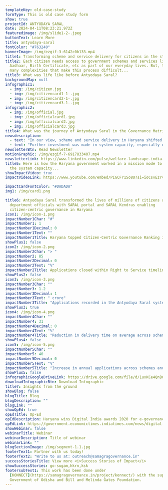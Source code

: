 ```yaml
---
templateKey: old-case-study
formType: This is old case study form
show: true
projectId: ANTYODAYA SARAL
date: 2024-04-11T08:23:21.972Z
featuredimage: /img/slide1-2-.jpeg
buttonText: Learn More
title: antyodaya-saral
fontColor: "#763240"
bannerImage: /img/ezgif-3-6142c0b133.mp4
title1: Transforming scheme and service delivery for citizens in the state of Haryana
title2: Each citizen needs access to government schemes and services like
  Aadhaar, Birth Certificate, etc as part of our everyday lives. But, there are
  many complexities that make this process difficult...
title3: What was life like before Antyodaya Saral?
backgroundMap: null
infographic1:
  - img: /img/citizen.jpg
  - img: /img/citizencard1-1-.jpg
  - img: /img/citizencard2-1-.jpg
  - img: /img/citizencard3-1-.jpg
infographic2:
  - img: /img/official.jpg
  - img: /img/officialcard1.jpg
  - img: /img/officialcard2.jpg
  - img: /img/officialcard3.jpg
title4: What was the journey of Antyodaya Saral in the Governance Matrix?
newsdescription:
  - text: "In our view, scheme and service delivery in Haryana shifted from being a 'Sleeping Giant' with low 'political salience' and high 'system capacity' to 'Battle Ready' with high 'political salience' and high 'system capacity'. The system already had decent capacity with a well-oiled NIC with strong leadership and decent work on e-District implementation in the state under which some schemes/services had been made accessible at the district/subdivision/tehsil level in physical centres."
  - text: "Further investment was made in system capacity, especially on the technology front, by building an online platform that could be used directly and in assisted mode. Further capacity was built on the physical infrastructure front, where physical centres were revamped and made state-of-the-art, single-window operations. Processes were put in place to run this strengthened system. Political salience for transforming schemes and service delivery in Haryana increased from 2017 to 2018, leading to the launch of Antyodaya Saral as an initiative which further streamlined scheme-service delivery in Haryana."
newsletterBtn: Read Newsletter
motionGraphic: /img/ezgif-7-6917833407.mp4
newsletterLink: https://www.linkedin.com/pulse/welfare-landscape-india-government-schemes-qb0fc/?trackingId=f%2Bhgxv7djo7uZwf9up2gRg%3D%3D
title5: Here is how the Haryana government worked in a mission mode to augment
  the system capacity...
showImpactVideo: true
impactVideoLink: https://www.youtube.com/embed/PIGCFr1So8U?si=ioCsvEzrvSxBHr2X

impactCardFontColor: "#DADADA"
img1: /img/card1.png

title6: Antyodaya Saral transformed the lives of millions of citizens and
  department officials with SARAL portal and SARAL Kendras enabling
  citizen-centric governance in Haryana
icon1: /img/icon-1.png
impactNumber1Char: "#"
impactNumber1: 1
impactNumber1Decimal: 0
impactNumber1Text: ""
impactNumber1Title: Haryana topped Citizen-Centric Governance Ranking in 2021
showPlus1: false
icon2: /img/icon-2.png
impactNumber2Char: "> "
impactNumber2: 85
impactNumber2Decimal: 0
impactNumber2Text: "%"
impactNumber2Title: Applications closed within Right to Service timelines
showPlus2: false
icon3: /img/icon-3.png
impactNumber3Char: ""
impactNumber3: 1.2
impactNumber3Decimal: 1
impactNumber3Text: " crore"
impactNumber3Title: "Applications recorded in the Antyodaya Saral system every year "
showPlus3: true
icon4: /img/icon-4.png
impactNumber4Char: ""
impactNumber4: 31
impactNumber4Decimal: 0
impactNumber4Text: "%"
impactNumber4Title: "Reduction in delivery time on average across schemes and services "
showPlus4: false
icon5: /img/icon-5.png
impactNumber5Char: ""
impactNumber5: 40
impactNumber5Decimal: 0
impactNumber5Text: "%"
impactNumber5Title: "Increase in annual applications across schemes and services "
showPlus5: false
infographicGoogleDriveLink: https://drive.google.com/file/d/1uxKCe4QnB6MbQFUfIsBbNkGJh7g41c1X/view?usp=sharing
downloadInfographicBtn: Download Infographic
title7: Insights from the ground
showBlog: false
blogTitle: Blog
blogDescription: ""
blogLink: ""
showOpEd: true
opEdTitle: Op-Ed
opEdDescription: Haryana wins Digital India awards 2020 for e-governance
opEdLink: https://government.economictimes.indiatimes.com/news/digital-india/haryana-wins-digital-india-awards-2020-for-e-governance/79852044
showWebinar: false
webinarTitle: Webinar
webinarDescription: Title of webinar
webinarLink: ""
blogSectionImage: /img/segment-1.1.jpg
footerText1: Partner with us today!
footerText2: "Write to us at: outreach@samagragovernance.in"
successStoriesTitle: View more <i>Success Stories of Impact</i>
showSuccessStories: go-sugam,hkrn,ksk
footersubText1: T﻿his work has been done under
  [KONNECT](https://samagragovernance.in/project/konnect/) with the support from
  Government of Odisha and Bill and Melinda Gates Foundation.
---
```

